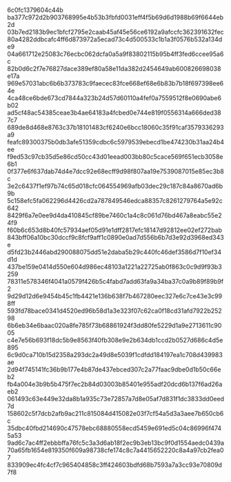 6c0fc1379604c44b
ba377c972d2b903768995e4b53b3fbfd0031eff4f5b69d6d1988b69f6644eb2d
03b7ed2183b9ec1bfcf2795e2caab45af45e56ce6192a9afccfc362391632fec
80a4282ddbcafc4ff6d873972a5ecad73c4d500533c1b1a3f0576b532a134de9
04a661712e25083c76ecbc062dcfa0a5a9f83802115b95b4ff3fed6ccee95a6c
82b0d6c2f7e76827dace389ef80a58e11da382d2454649ab600826698038e17a
969e57031abc6b6b373783c9faecec83fce668ef68e6b83b7b18f697398ee64e
4ca48ce6bde673cd7844a323b24d57d60110a4fef0a7559512f8e0690abe6b02
ad5cf48ac54385ceae3b4ae64183a4fcbed0e744e819f0556314a666ded387c7
689de8d468e8763c37b18101483cf6240e6bcc18060c35f91caf3579336293a9
feafc89300375b0db3afe51359cdbc6c5979539ebecd1be474230b31aa24b4ee
f9ed53c97cb35d5e86cd50cc43d01eead003bb80c5cace569f651ecb3058e6b1
0f377e6f637dab74d4e7dcc92e68ecff9d98f807aa19e7539087015e85ec3b8c
3e2c6437f1ef97b74c65d018cfc064554969afb03dec29c187c84a8670ad6b9b
5c158efc5fa062296d4426cd2a787849546edca88357c8261279764a5e92c642
8429f6a7e0ee9d4da410845cf89be7460c1a4c8c061d76bd467a8eabc55e24f9
f60b6c653d8b40fc57934aef05d91e1dff2817efc18147d92812ee02ef272bab
843bff06a10bc30dccf9c8fcf9aff1c0890e0ad7d556b6b7d3e92d3968ed343e
d5fd23b2446abd290088075dd51e2daba5b29c440fc46def3586d7f10ef34d1d
437be159e0414d550e604d986ec48103a1221a22725ab0f863c0c9d9f93b3259
78311e578346f4041a0579f426b5c4fabd7add63fa9a34ba37c0a9b89f89b9f2
9d29d12d6e9454b45c1fb4421e136b638f7b467280eec327e6c7ce43e3c998ff
593fd78bace0341d4520ed96b58d1a3e323f07c62ca0f18cd31afd7922b25298
6b6eb34e6baac020a8fe785f73b68861924f3dd80fe5229d1a9e2713611c9005
c4e7e56b693f18dc5b9e8563f40fb308e9e2b634db1ccd2b0527d686c4d5e895
6c9d0ca710b15d2358a293dc2a49d8e5039f1cdfdd184197ea1c708d439983ae
2d94f745141fc36b9b177e4b87de437ebced307c2a77faac9dbe0d1b50c66eb2
fb4a004e3b9b5b475f7ec2b84d03003b85401e955adf20dcd6b137f6ad26aeb2
061493c63e449e32da8b1a935c73e72857a7d8e05af7d831f1dc3833dd0eed7d
158602c5f7dcb2afb9ac211c815084d415082e03f7cf54a5d3a3aee7b650cb6c
35dbc40fbd214690c47578ebc68880558ecd5459e691ed5c04c86996f4745a53
9ad6c7ac4ff2ebbbffa76fc5c3a3d6ab18f2ec9b3eb13bc9f0d1554aedc0439a
70a65fb1654e819350f609a98738cfe174c8c7a4415652220c8a4a97cb2fea07
833909ec4fc4cf7c965404858c3ff424603bdfd68b7593a7a3cc93e70809d7f8
